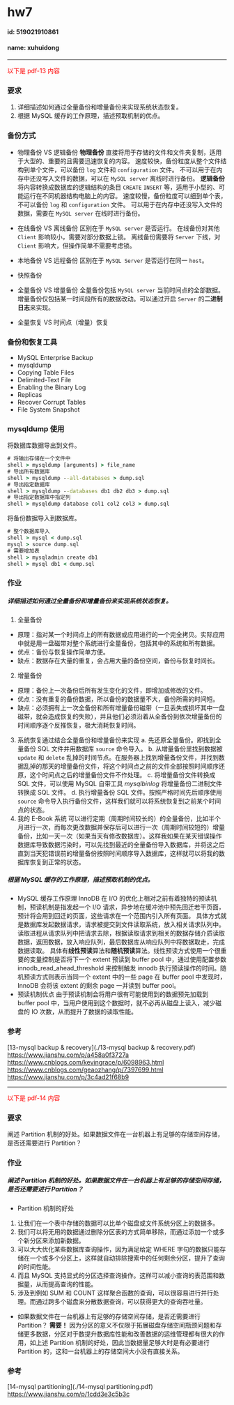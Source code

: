 # hw7
#### id: 519021910861
#### name: xuhuidong
------
<font color=red> 以下是 pdf-13 内容 </font>

### 要求
1. 详细描述如何通过全量备份和增量备份来实现系统状态恢复。
2. 根据 MySQL 缓存的工作原理，描述预取机制的优点。

### 备份方式

* 物理备份 VS 逻辑备份
**物理备份** 直接将用于存储的文件和文件夹复制，适用于大型的、重要的且需要迅速恢复的内容。
速度较快，备份粒度从整个文件结构到单个文件，可以备份 `log` 文件和 `configuration` 文件。
不可以用于在内存中还没写入文件的数据，可以在 `MySQL server` 离线时进行备份。
**逻辑备份** 将内容转换成数据库的逻辑结构的条目 `CREATE` `INSERT` 等，适用于小型的、可能运行在不同机器结构电脑上的内容。
速度较慢，备份粒度可以细到单个表，不可以备份 `log` 和 `configuration` 文件。
可以用于在内存中还没写入文件的数据，需要在 `MySQL server` 在线时进行备份。

* 在线备份 VS 离线备份
区别在于 `MySQL server` 是否运行。
在线备份对其他 `Client` 影响较小，需要对部分数据上锁。
离线备份需要将 `Server` 下线，对 `Client` 影响大，但操作简单不需要考虑锁。

* 本地备份 VS 远程备份
区别在于 `MySQL Server` 是否运行在同一 `host`。

* 快照备份

* 全量备份 VS 增量备份
全量备份包括 `MySQL server` 当前时间点的全部数据。
增量备份仅包括某一时间段所有的数据改动。可以通过开启 `Server` 的**二进制日志**来实现。

* 全量恢复 VS 时间点（增量）恢复

### 备份和恢复工具
* MySQL Enterprise Backup
* mysqldump
* Copying Table Files
* Delimited-Text File
* Enabling the Binary Log
* Replicas
* Recover Corrupt Tables
* File System Snapshot

### mysqldump 使用
将数据库数据导出到文件。
```cmd
# 将输出存储在一个文件中
shell > mysqldump [arguments] > file_name
# 导出所有数据库
shell > mysqldump --all-databases > dump.sql
# 导出指定数据库
shell > mysqldump --databases db1 db2 db3 > dump.sql
# 导出指定数据库中指定列
shell > mysqldump database col1 col2 col3 > dump.sql
```
将备份数据导入到数据库。
```cmd
# 整个数据库导入
shell > mysql < dump.sql
mysql > source dump.sql
# 需要增加表
shell > mysqladmin create db1
shell > mysql db1 < dump.sql
```

### 作业
##### 详细描述如何通过全量备份和增量备份来实现系统状态恢复。
1. 全量备份
* 原理：指对某一个时间点上的所有数据或应用进行的一个完全拷贝。实际应用中就是用一盘磁带对整个系统进行全量备份，包括其中的系统和所有数据。
* 优点：备份与恢复操作简单方便。
* 缺点：数据存在大量的重复，会占用大量的备份空间，备份与恢复时间长。
2. 增量备份
* 原理：备份上一次备份后所有发生变化的文件，即增加或修改的文件。
* 优点：没有重复的备份数据，所以备份的数据量不大，备份所需的时间短。
* 缺点：必须拥有上一次全备份和所有增量备份磁带（一旦丢失或损坏其中一盘磁带，就会造成恢复的失败），并且他们必须沿着从全备份到依次增量备份的时间顺序逐个反推恢复，极大消耗恢复时间。
3. 系统恢复通过结合全量备份和增量备份来实现
a. 先还原全量备份。即找到全量备份 SQL 文件并用数据库 `source` 命令导入。
b. 从增量备份里找到数据被 `update` 和 `delete` 乱掉的时间节点。在服务器上找到增量备份文件，并找到数据乱掉的那天的增量备份文件，将这个时间点之前的文件全部按照时间顺序还原，这个时间点之后的增量备份文件不作处理。
c. 将增量备份文件转换成 SQL 文件，可以使用 MySQL 自带工具 $mysqlbinlog$ 将增量备份二进制文件转换成 SQL 文件。
d. 执行增量备份 SQL 文件。按照严格时间先后顺序使用 `source` 命令导入执行备份文件，这样我们就可以将系统恢复到之前某个时间点的状态。
4. 我的 E-Book 系统
可以进行定期（周期时间较长的）的全量备份，比如半个月进行一次，而每次更改数据并保存后可以进行一次（周期时间较短的）增量备份，比如一天一次（如果当天有修改数据库）。这样我如果在某天错误操作数据库导致数据污染时，可以先找到最近的全量备份导入数据库，并将这之后直到当天犯错误前的增量备份按照时间顺序导入数据库，这样就可以将我的数据库恢复到正常的状态。

##### 根据 MySQL 缓存的工作原理，描述预取机制的优点。
* MySQL 缓存工作原理
InnoDB 在 I/O 的优化上相对之前有着独特的预读机制，预读机制是指发起一个 I/O 请求，异步地在缓冲池中预先回迁若干页面，预计将会用到回迁的页面，这些请求在一个范围内引入所有页面。
具体方式就是数据库发起数据请求，请求被提交到文件读取系统，放入相关请求队列中。读取进程从请求队列中把请求去除，根据读取请求到相关的数据存储介质读取数据，返回数据，放入响应队列，最后数据库从响应队列中将数据取走，完成数据读取。
具体有**线性预读**算法和**随机预读**算法。线性预读方式使用一个很重要的变量控制是否将下一个 extent 预读到 buffer pool 中，通过使用配置参数 innodb_read_ahead_threshold 来控制触发 innodb 执行预读操作的时间。随机预读方式则表示当同一个 extent 中的一些 page 在 buffer pool 中发现时，InnoDB 会将该 extent 的剩余 page 一并读到 buffer pool。
* 预读机制优点
由于预读机制会将用户很有可能使用到的数据预先加载到 buffer pool 中，当用户使用到这个数据时，就不必再从磁盘上读入，减少磁盘的 IO 次数，从而提升了数据的读取性能。
### 参考
[13-mysql backup & recovery](./13-mysql backup & recovery.pdf)
https://www.jianshu.com/p/a458a0f3727a
https://www.cnblogs.com/kevingrace/p/6098963.html
https://www.cnblogs.com/geaozhang/p/7397699.html
https://www.jianshu.com/p/3c4ad21f68b9

------
<font color=red> 以下是 pdf-14 内容 </font>

### 要求
阐述 Partition 机制的好处。如果数据文件在一台机器上有足够的存储空间存储，是否还需要进行 Partition？

### 作业
##### 阐述 Partition 机制的好处。如果数据文件在一台机器上有足够的存储空间存储，是否还需要进行 Partition？
* Partition 机制的好处
1. 让我们在一个表中存储的数据可以比单个磁盘或文件系统分区上的数据多。
2. 我们可以将无用的数据通过删除分区表的方式简单移除，而通过添加一个或多个新分区来添加新数据。
3. 可以大大优化某些数据库查询操作，因为满足给定 WHERE 字句的数据只能存储在一个或多个分区上，这样就自动排除搜索中的任何剩余分区，提升了查询的时间性能。
4. 而且 MySQL 支持显式的分区选择查询操作。这样可以减小查询的表范围和数据量，从而提高查询的性能。
5. 涉及到例如 SUM 和 COUNT 这样聚合函数的查询，可以很容易进行并行处理。而通过跨多个磁盘来分散数据查询，可以获得更大的查询吞吐量。
* 如果数据文件在一台机器上有足够的存储空间存储，是否还需要进行 Partition？
**需要！**
因为分区的意义不仅限于拓展磁盘存储空间瓶颈问题和存储更多数据，分区对于数提升数据库性能和改善数据的运维管理都有很大的作用，如上述 Partition 机制的好处，因此当数据量足够大时是有必要进行 Partition 的，这和一台机器上的存储空间大小没有直接关系。

### 参考
[14-mysql partitioning](./14-mysql partitioning.pdf)
https://www.jianshu.com/p/1cdd3e3c5b3c